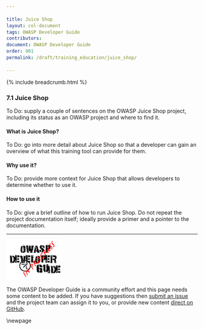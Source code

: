 ```yaml
---

title: Juice Shop
layout: col-document
tags: OWASP Developer Guide
contributors:
document: OWASP Developer Guide
order: 901
permalink: /draft/training_education/juice_shop/

---
```


{% include breadcrumb.html %}

### 7.1 Juice Shop

To Do: supply a couple of sentences on the OWASP Juice Shop project,
including its status as an OWASP project and where to find it.

#### What is Juice Shop?

To Do: go into more detail about Juice Shop so that a developer
can gain an overview of what this training tool can provide for them.

#### Why use it?

To Do: provide more context for Juice Shop that allows developers to determine whether to use it.

#### How to use it

To Do: give a brief outline of how to run Juice Shop.
Do not repeat the project documentation itself; ideally provide a primer and a pointer to the documentation.

----

![Developer Guide](../assets/images/dg_wip.png "OWASP Developer Guide")

The OWASP Developer Guide is a community effort and this page needs some content to be added.
If you have suggestions then [submit an issue][issue0901] and the project team can assign it to you,
or provide new content [direct on GitHub][edit0901].

[issue0901]: https://github.com/OWASP/www-project-developer-guide/issues/new?labels=enhancement&template=request.md&title=Update:%2009-training-education/01-juice-shop
[edit0901]: https://github.com/OWASP/www-project-developer-guide/blob/main/draft/09-training-education/01-juice-shop.md

\newpage

